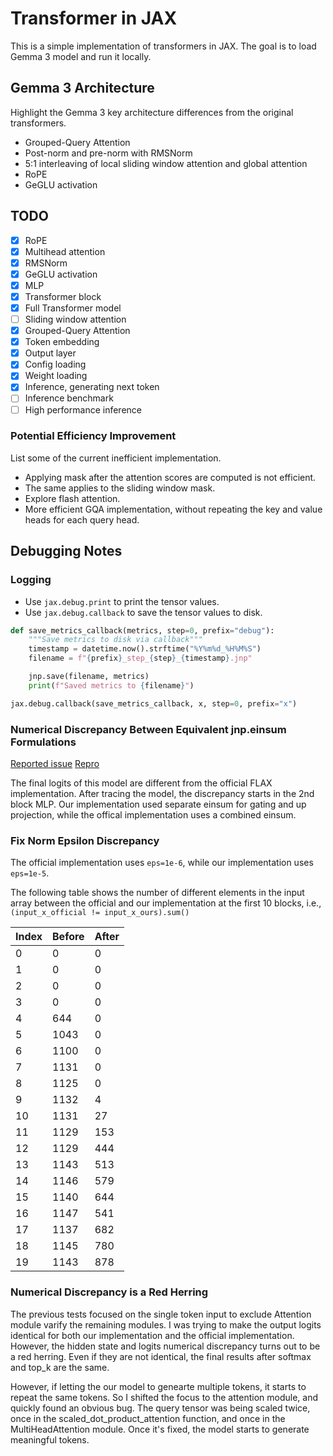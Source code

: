 # Transformer in JAX

This is a simple implementation of transformers in JAX.
The goal is to load Gemma 3 model and run it locally.

## Gemma 3 Architecture

Highlight the Gemma 3 key architecture differences from the original transformers.

* Grouped-Query Attention
* Post-norm and pre-norm with RMSNorm
* 5:1 interleaving of local sliding window attention and global attention
* RoPE
* GeGLU activation

## TODO

* [x] RoPE
* [x] Multihead attention
* [x] RMSNorm
* [x] GeGLU activation
* [x] MLP
* [x] Transformer block
* [x] Full Transformer model
* [ ] Sliding window attention
* [x] Grouped-Query Attention
* [x] Token embedding
* [x] Output layer
* [x] Config loading
* [x] Weight loading
* [x] Inference, generating next token
* [ ] Inference benchmark
* [ ] High performance inference

### Potential Efficiency Improvement

List some of the current inefficient implementation.

* Applying mask after the attention scores are computed is not efficient.
* The same applies to the sliding window mask.
* Explore flash attention.
* More efficient GQA implementation, without repeating the key and value
  heads for each query head.

## Debugging Notes

### Logging

* Use `jax.debug.print` to print the tensor values.
* Use `jax.debug.callback` to save the tensor values to disk.

```python
def save_metrics_callback(metrics, step=0, prefix="debug"):
    """Save metrics to disk via callback"""
    timestamp = datetime.now().strftime("%Y%m%d_%H%M%S")
    filename = f"{prefix}_step_{step}_{timestamp}.jnp"

    jnp.save(filename, metrics)
    print(f"Saved metrics to {filename}")

jax.debug.callback(save_metrics_callback, x, step=0, prefix="x")
```

### Numerical Discrepancy Between Equivalent jnp.einsum Formulations

[Reported issue](https://github.com/jax-ml/jax/issues/29990)
[Repro](https://colab.research.google.com/drive/1latj_SynZyqWxCKnwlhTegD1RMkRwpNP#scrollTo=KK0eDUboSzDY)

The final logits of this model are different from the official FLAX implementation.
After tracing the model, the discrepancy starts in the 2nd block MLP.
Our implementation used separate einsum for gating and up projection, while the offical implementation
uses a combined einsum.

### Fix Norm Epsilon Discrepancy

The official implementation uses `eps=1e-6`, while our implementation uses `eps=1e-5`.

The following table shows the number of different elements in the input array between the official and our implementation at the first 10 blocks, i.e., `(input_x_official != input_x_ours).sum()`

| Index | Before | After |
|-------|--------|-------|
| 0     | 0      | 0     |
| 1     | 0      | 0     |
| 2     | 0      | 0     |
| 3     | 0      | 0     |
| 4     | 644    | 0     |
| 5     | 1043   | 0     |
| 6     | 1100   | 0     |
| 7     | 1131   | 0     |
| 8     | 1125   | 0     |
| 9     | 1132   | 4     |
| 10    | 1131   | 27    |
| 11    | 1129   | 153   |
| 12    | 1129   | 444   |
| 13    | 1143   | 513   |
| 14    | 1146   | 579   |
| 15    | 1140   | 644   |
| 16    | 1147   | 541   |
| 17    | 1137   | 682   |
| 18    | 1145   | 780   |
| 19    | 1143   | 878   |

### Numerical Discrepancy is a Red Herring

The previous tests focused on the single token input to exclude Attention module varify the remaining modules.
I was trying to make the output logits identical for both our implementation and the official implementation.
However, the hidden state and logits numerical discrepancy turns out to be a red herring.
Even if they are not identical, the final results after softmax and top_k are the same.

However, if letting the our model to genearte multiple tokens, it starts to repeat the same tokens.
So I shifted the focus to the attention module, and quickly found an obvious bug.
The query tensor was being scaled twice, once in the scaled_dot_product_attention function, and once in the MultiHeadAttention module.
Once it's fixed, the model starts to generate meaningful tokens.

